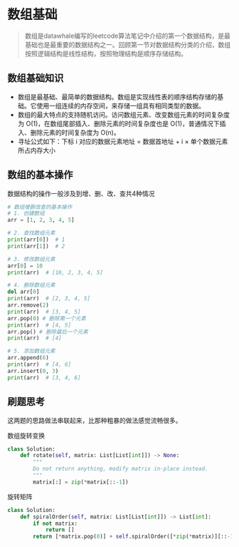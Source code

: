 # 数组基础
> 数组是datawhale编写的leetcode算法笔记中介绍的第一个数据结构，是最基础也是最重要的数据结构之一。回顾第一节对数据结构分类的介绍，数组按照逻辑结构是线性结构，按照物理结构是顺序存储结构。

## 数组基础知识
- 数组是最基础、最简单的数据结构。数组是实现线性表的顺序结构存储的基础。它使用一组连续的内存空间，来存储一组具有相同类型的数据。
- 数组的最大特点的支持随机访问。访问数组元素、改变数组元素的时间复杂度为 O(1)，在数组尾部插入、删除元素的时间复杂度也是 O(1)，普通情况下插入、删除元素的时间复杂度为 O(n)。
- 寻址公式如下：下标 i 对应的数据元素地址 = 数据首地址 + i × 单个数据元素所占内存大小

## 数组的基本操作
数据结构的操作一般涉及到增、删、改、查共4种情况
```python
# 数组增删改查的基本操作
# 1. 创建数组
arr = [1, 2, 3, 4, 5]

# 2. 查找数组元素
print(arr[0])  # 1
print(arr[1])  # 2

# 3. 修改数组元素
arr[0] = 10
print(arr)  # [10, 2, 3, 4, 5]

# 4. 删除数组元素
del arr[0]
print(arr)  # [2, 3, 4, 5]
arr.remove(2)
print(arr)  # [3, 4, 5]
arr.pop(0) # 删除第一个元素
print(arr)  # [4, 5]
arr.pop() # 删除最后一个元素
print(arr)  # [4]

# 5. 添加数组元素
arr.append(6)
print(arr)  # [4, 6]
arr.insert(0, 3)
print(arr)  # [3, 4, 6]
```

## 刷题思考
这两题的思路做法串联起来，比那种粗暴的做法感觉流畅很多。

数组旋转变换
```python
class Solution:
    def rotate(self, matrix: List[List[int]]) -> None:
        """
        Do not return anything, modify matrix in-place instead.
        """
        matrix[:] = zip(*matrix[::-1])
```

旋转矩阵
```python
class Solution:
    def spiralOrder(self, matrix: List[List[int]]) -> List[int]:
        if not matrix:
            return []
        return [*matrix.pop(0)] + self.spiralOrder([*zip(*matrix)][::-1])

```
